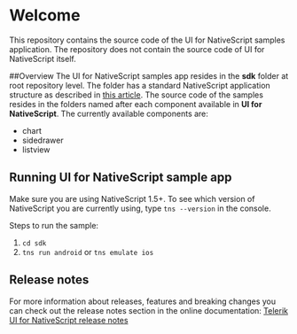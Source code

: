 # Welcome
This repository contains the source code of the UI for NativeScript samples application. The repository does not contain the source code of UI for NativeScript itself.

##Overview
The UI for NativeScript samples app resides in the **sdk** folder at root repository level. The folder has a standard NativeScript application structure as described in [this article](http://docs.nativescript.org/getting-started#directory-structure). The source code of the samples resides in the folders named after each component available in **UI for NativeScript**. The currently available components are:

- chart
- sidedrawer
- listview

## Running **UI for NativeScript** sample app
Make sure you are using NativeScript 1.5+. To see which version of NativeScript you are currently using, type `tns --version` in the console.

Steps to run the sample:

1. `cd sdk`
2. `tns run android` or `tns emulate ios`


## Release notes
For more information about releases, features and breaking changes you can check out the release notes section in the online documentation:
[Telerik UI for NativeScript release notes](http://docs.telerik.com/devtools/nativescript-ui/release-notes)
